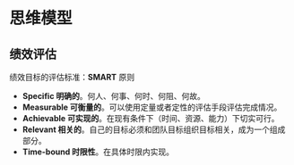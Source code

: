 # 思维模型

## 绩效评估
绩效目标的评估标准：**SMART** 原则

* **Specific 明确的**。何人、何事、何时、何阻、何故。
* **Measurable 可衡量的**。可以使用定量或者定性的评估手段评估完成情况。
* **Achievable 可实现的**。在现有条件下（时间、资源、能力）下切实可行。
* **Relevant 相关的**。自己的目标必须和团队目标组织目标相关，成为一个组成部分。
* **Time-bound 时限性**。在具体时限内实现。